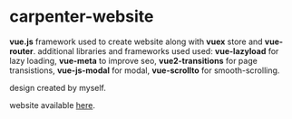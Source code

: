 # carpenter-website

**vue.js** framework used to create website along with **vuex** store and **vue-router**. additional libraries and frameworks used used: **vue-lazyload** for lazy loading, **vue-meta** to improve seo, **vue2-transitions** for page transistions, **vue-js-modal** for modal, **vue-scrollto** for smooth-scrolling.

design created by myself.

website available [here](https://carpenter-website.netlify.com/).
